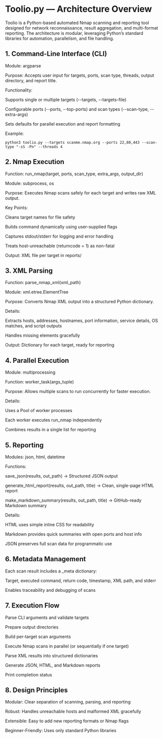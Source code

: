 # Toolio.py — Architecture Overview

Toolio is a Python-based automated Nmap scanning and reporting tool designed for network reconnaissance, result aggregation, and multi-format reporting. The architecture is modular, leveraging Python’s standard libraries for automation, parallelism, and file handling.

## 1. Command-Line Interface (CLI)

Module: argparse

Purpose: Accepts user input for targets, ports, scan type, threads, output directory, and report title.

Functionality:

Supports single or multiple targets (--targets, --targets-file)

Configurable ports (--ports, --top-ports) and scan types (--scan-type, --extra-args)

Sets defaults for parallel execution and report formatting

Example:
```
python3 toolio.py --targets scanme.nmap.org --ports 22,80,443 --scan-type "-sS -Pn" --threads 4
```

## 2. Nmap Execution

Function: run_nmap(target, ports, scan_type, extra_args, output_dir)

Module: subprocess, os

Purpose: Executes Nmap scans safely for each target and writes raw XML output.

Key Points:

Cleans target names for file safety

Builds command dynamically using user-supplied flags

Captures stdout/stderr for logging and error handling

Treats host-unreachable (returncode = 1) as non-fatal

Output: XML file per target in reports/

## 3. XML Parsing

Function: parse_nmap_xml(xml_path)

Module: xml.etree.ElementTree

Purpose: Converts Nmap XML output into a structured Python dictionary.

Details:

Extracts hosts, addresses, hostnames, port information, service details, OS matches, and script outputs

Handles missing elements gracefully

Output: Dictionary for each target, ready for reporting

## 4. Parallel Execution

Module: multiprocessing

Function: worker_task(args_tuple)

Purpose: Allows multiple scans to run concurrently for faster execution.

Details:

Uses a Pool of worker processes

Each worker executes run_nmap independently

Combines results in a single list for reporting

## 5. Reporting

Modules: json, html, datetime

Functions:

save_json(results, out_path) → Structured JSON output

generate_html_report(results, out_path, title) → Clean, single-page HTML report

make_markdown_summary(results, out_path, title) → GitHub-ready Markdown summary

Details:

HTML uses simple inline CSS for readability

Markdown provides quick summaries with open ports and host info

JSON preserves full scan data for programmatic use

## 6. Metadata Management

Each scan result includes a _meta dictionary:

Target, executed command, return code, timestamp, XML path, and stderr

Enables traceability and debugging of scans

## 7. Execution Flow

Parse CLI arguments and validate targets

Prepare output directories

Build per-target scan arguments

Execute Nmap scans in parallel (or sequentially if one target)

Parse XML results into structured dictionaries

Generate JSON, HTML, and Markdown reports

Print completion status

## 8. Design Principles

Modular: Clear separation of scanning, parsing, and reporting

Robust: Handles unreachable hosts and malformed XML gracefully

Extensible: Easy to add new reporting formats or Nmap flags

Beginner-Friendly: Uses only standard Python libraries
